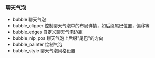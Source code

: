 ### 聊天气泡

- bubble 聊天气泡
- bubble_clipper 控制聊天气泡中的布局详情，如后缀尾巴位置，偏移等
- bubble_edges 自定义聊天气泡边距
- bubble_nip_pos 聊天气泡上后缀"尾巴"的方向
- bubble_painter 绘制气泡
- bubble_style 聊天气泡风格设置